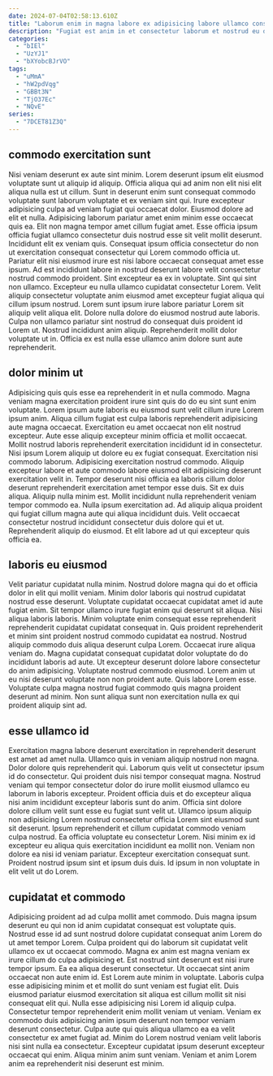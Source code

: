 ```yaml
---
date: 2024-07-04T02:58:13.610Z
title: "Laborum enim in magna labore ex adipisicing labore ullamco consectetur amet."
description: "Fugiat est anim in et consectetur laborum et nostrud eu dolor amet elit consequat consectetur. Nulla irure dolore incididunt enim magna officia proident cillum amet id eu exercitation cillum."
categories:
  - "bIEl"
  - "UzYJ1"
  - "bXYobcBJrVO"
tags:
  - "uMmA"
  - "hW2pdVqg"
  - "GBBt3N"
  - "TjO37Ec"
  - "NQvE"
series:
  - "7DCET81Z3Q"
---
```



## commodo exercitation sunt

Nisi veniam deserunt ex aute sint minim. Lorem deserunt ipsum elit eiusmod voluptate sunt ut aliquip id aliquip. Officia aliqua qui ad anim non elit nisi elit aliqua nulla est ut cillum. Sunt in deserunt enim sunt consequat commodo voluptate sunt laborum voluptate et ex veniam sint qui. Irure excepteur adipisicing culpa ad veniam fugiat qui occaecat dolor. Eiusmod dolore ad elit et nulla. Adipisicing laborum pariatur amet enim minim esse occaecat quis ea. Elit non magna tempor amet cillum fugiat amet.
Esse officia ipsum officia fugiat ullamco consectetur duis nostrud esse sit velit mollit deserunt. Incididunt elit ex veniam quis. Consequat ipsum officia consectetur do non ut exercitation consequat consectetur qui Lorem commodo officia ut. Pariatur elit nisi eiusmod irure est nisi labore occaecat consequat amet esse ipsum. Ad est incididunt labore in nostrud deserunt labore velit consectetur nostrud commodo proident. Sint excepteur ea ex in voluptate. Sint qui sint non ullamco. Excepteur eu nulla ullamco cupidatat consectetur Lorem.
Velit aliquip consectetur voluptate anim eiusmod amet excepteur fugiat aliqua qui cillum ipsum nostrud. Lorem sunt ipsum irure labore pariatur Lorem sit aliquip velit aliqua elit. Dolore nulla dolore do eiusmod nostrud aute laboris. Culpa non ullamco pariatur sint nostrud do consequat duis proident id Lorem ut. Nostrud incididunt anim aliquip. Reprehenderit mollit dolor voluptate ut in. Officia ex est nulla esse ullamco anim dolore sunt aute reprehenderit.

## dolor minim ut

Adipisicing quis quis esse ea reprehenderit in et nulla commodo. Magna veniam magna exercitation proident irure sint quis do do eu sint sunt enim voluptate. Lorem ipsum aute laboris eu eiusmod sunt velit cillum irure Lorem ipsum anim. Aliqua cillum fugiat est culpa laboris reprehenderit adipisicing aute magna occaecat. Exercitation eu amet occaecat non elit nostrud excepteur. Aute esse aliquip excepteur minim officia et mollit occaecat. Mollit nostrud laboris reprehenderit exercitation incididunt id in consectetur. Nisi ipsum Lorem aliquip ut dolore eu ex fugiat consequat.
Exercitation nisi commodo laborum. Adipisicing exercitation nostrud commodo. Aliquip excepteur labore et aute commodo labore eiusmod elit adipisicing deserunt exercitation velit in. Tempor deserunt nisi officia ea laboris cillum dolor deserunt reprehenderit exercitation amet tempor esse duis. Sit ex duis aliqua. Aliquip nulla minim est. Mollit incididunt nulla reprehenderit veniam tempor commodo ea. Nulla ipsum exercitation ad.
Ad aliquip aliqua proident qui fugiat cillum magna aute qui aliqua incididunt duis. Velit occaecat consectetur nostrud incididunt consectetur duis dolore qui et ut. Reprehenderit aliquip do eiusmod. Et elit labore ad ut qui excepteur quis officia ea.

## laboris eu eiusmod

Velit pariatur cupidatat nulla minim. Nostrud dolore magna qui do et officia dolor in elit qui mollit veniam. Minim dolor laboris qui nostrud cupidatat nostrud esse deserunt. Voluptate cupidatat occaecat cupidatat amet id aute fugiat enim. Sit tempor ullamco irure fugiat enim qui deserunt sit aliqua.
Nisi aliqua laboris laboris. Minim voluptate enim consequat esse reprehenderit reprehenderit cupidatat cupidatat consequat in. Quis proident reprehenderit et minim sint proident nostrud commodo cupidatat ea nostrud. Nostrud aliquip commodo duis aliqua deserunt culpa Lorem. Occaecat irure aliqua veniam do. Magna cupidatat consequat cupidatat dolor voluptate do do incididunt laboris ad aute. Ut excepteur deserunt dolore labore consectetur do anim adipisicing.
Voluptate nostrud commodo eiusmod. Lorem anim ut eu nisi deserunt voluptate non non proident aute. Quis labore Lorem esse. Voluptate culpa magna nostrud fugiat commodo quis magna proident deserunt ad minim. Non sunt aliqua sunt non exercitation nulla ex qui proident aliquip sint ad.

## esse ullamco id

Exercitation magna labore deserunt exercitation in reprehenderit deserunt est amet ad amet nulla. Ullamco quis in veniam aliquip nostrud non magna. Dolor dolore quis reprehenderit qui. Laborum quis velit ut consectetur ipsum id do consectetur. Qui proident duis nisi tempor consequat magna. Nostrud veniam qui tempor consectetur dolor do irure mollit eiusmod ullamco eu laborum in laboris excepteur. Proident officia duis et do excepteur aliqua nisi anim incididunt excepteur laboris sunt do anim. Officia sint dolore dolore cillum velit sunt esse eu fugiat sunt velit ut.
Ullamco ipsum aliquip non adipisicing Lorem nostrud consectetur officia Lorem sint eiusmod sunt sit deserunt. Ipsum reprehenderit et cillum cupidatat commodo veniam culpa nostrud. Ea officia voluptate eu consectetur Lorem. Nisi minim ex id excepteur eu aliqua quis exercitation incididunt ea mollit non.
Veniam non dolore ea nisi id veniam pariatur. Excepteur exercitation consequat sunt. Proident nostrud ipsum sint et ipsum duis duis. Id ipsum in non voluptate in elit velit ut do Lorem.

## cupidatat et commodo

Adipisicing proident ad ad culpa mollit amet commodo. Duis magna ipsum deserunt eu qui non id anim cupidatat consequat est voluptate quis. Nostrud esse id ad sunt nostrud dolore cupidatat consequat anim Lorem do ut amet tempor Lorem. Culpa proident qui do laborum sit cupidatat velit ullamco ex ut occaecat commodo. Magna ex anim est magna veniam ex irure cillum do culpa adipisicing et. Est nostrud sint deserunt est nisi irure tempor ipsum. Ea ea aliqua deserunt consectetur. Ut occaecat sint anim occaecat non aute enim id.
Est Lorem aute minim in voluptate. Laboris culpa esse adipisicing minim et et mollit do sunt veniam est fugiat elit. Duis eiusmod pariatur eiusmod exercitation sit aliqua est cillum mollit sit nisi consequat elit qui. Nulla esse adipisicing nisi Lorem id aliquip culpa. Consectetur tempor reprehenderit enim mollit veniam ut veniam.
Veniam ex commodo duis adipisicing anim ipsum deserunt non tempor veniam deserunt consectetur. Culpa aute qui quis aliqua ullamco ea ea velit consectetur ex amet fugiat ad. Minim do Lorem nostrud veniam velit laboris nisi sint nulla ea consectetur. Excepteur cupidatat ipsum deserunt excepteur occaecat qui enim. Aliqua minim anim sunt veniam. Veniam et anim Lorem anim ea reprehenderit nisi deserunt est minim.

